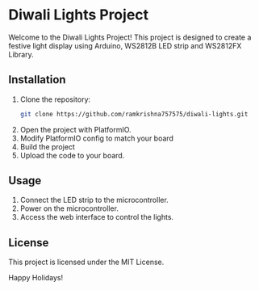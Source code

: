 # Diwali Lights Project

Welcome to the Diwali Lights Project! This project is designed to create a festive light display using Arduino, WS2812B LED strip and WS2812FX Library.

## Installation

1. Clone the repository:
    ```sh
    git clone https://github.com/ramkrishna757575/diwali-lights.git
    ```
2. Open the project with PlatformIO.
3. Modify PlatformIO config to match your board
3. Build the project
3. Upload the code to your board.

## Usage

1. Connect the LED strip to the microcontroller.
2. Power on the microcontroller.
3. Access the web interface to control the lights.

## License

This project is licensed under the MIT License.

Happy Holidays!
